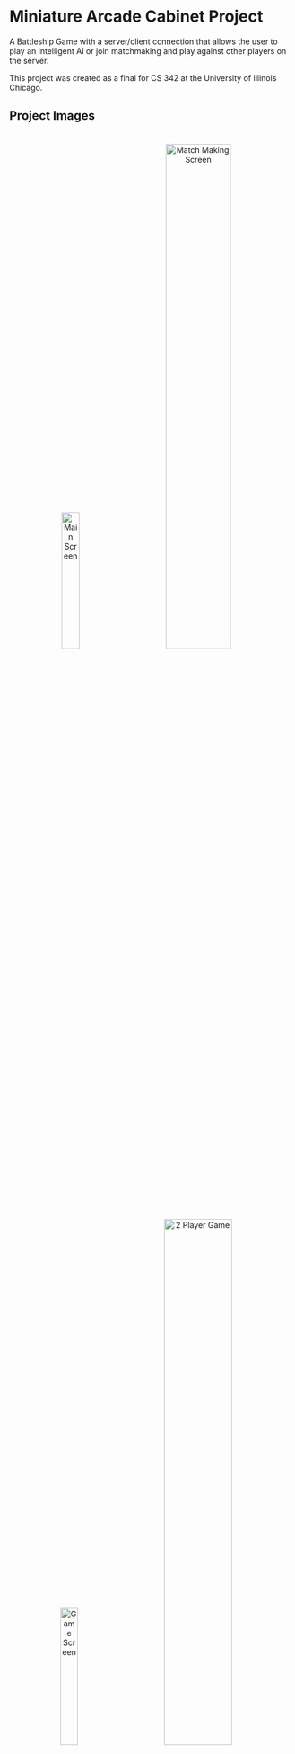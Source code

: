 # Miniature Arcade Cabinet Project

A Battleship Game with a server/client connection that allows the user to play an intelligent AI or join matchmaking and play against other players on the server.

This project was created as a final for CS 342 at the University of Illinois Chicago.

## Project Images

<div align="center">
  <img src="https://github.com/Sclubby/LED-Light-Strip-Arcade-Machine/assets/115107897/093aa606-7b66-4a3b-aa29-13cfeddff7e3" width="25%" alt="Main Screen" style="padding: 20px;">
  <img src="https://github.com/Sclubby/Battleship-Game/assets/115107897/7178af3c-a6e6-440b-b862-24b35e91ebd7" width="48%" alt="Match Making Screen" style="padding: 20px;">
</div>
<div align="center">
  <img src="https://github.com/Sclubby/Battleship-Game/assets/115107897/a97495ee-6e99-4d62-8603-ca1fe5dcea61" width="25%" alt="Game Screen" style="padding: 20px;">
  <img src="https://github.com/Sclubby/LED-Light-Strip-Arcade-Machine/assets/115107897/c7806b04-7520-43af-9cf4-e9ada39e301a" width="49%" alt="2 Player Game" style="padding: 20px;">
</div>

## Document that goes into specific details of the project

For a more comprehensive overview of this project, check out the Google Slides presentation [here](https://docs.google.com/presentation/d/1n0UUH145LRWXDVVeXJsGuqw9OH7mB6Isg5WcG_EqxO4/edit#slide=id.g2cbc97b9916_0_86).

## Partner

https://www.linkedin.com/in/yassiratlas/ - created back end and AI

